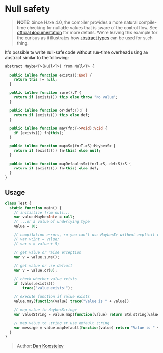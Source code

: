 # Null safety

> **NOTE:** Since Haxe 4.0, the compiler provides a more natural compile-time checking for nullable values that is aware of the control flow. See [official documentation](https://haxe.org/manual/cr-null-safety.html) for more details. We're leaving this example for the curious as it illustrates how [abstract types](https://haxe.org/manual/types-abstract.html) can be used for such thing.

It's possible to write null-safe code without run-time overhead using an abstract similar to the following:

```haxe
abstract Maybe<T>(Null<T>) from Null<T> {

  public inline function exists():Bool {
    return this != null;
  }

  public inline function sure():T {
    return if (exists()) this else throw "No value";
  }

  public inline function or(def:T):T {
    return if (exists()) this else def;
  }

  public inline function may(fn:T->Void):Void {
    if (exists()) fn(this);
  }

  public inline function map<S>(fn:T->S):Maybe<S> {
    return if (exists()) fn(this) else null;
  }

  public inline function mapDefault<S>(fn:T->S, def:S):S {
    return if (exists()) fn(this) else def;
  }
}
```

## Usage

```haxe
class Test {
  static function main() {
    // initialize from null...
    var value:Maybe<Int> = null;
    // ...or a value of underlying type
    value = 10;

    // compilation errors, so you can't use Maybe<T> without explicit unwrapping
    // var v:Int = value;
    // var v = value + 5;

    // get value or raise exception
    var v = value.sure();

    // get value or use default
    var v = value.or(0);

    // check whether value exists
    if (value.exists())
        trace("value exists!");

    // execute function if value exists
    value.may(function(value) trace("Value is " + value));

    // map value to Maybe<String>
    var valueString = value.map(function(value) return Std.string(value));

    // map value to String or use default string
    var message = value.mapDefault(function(value) return "Value is " + value, "No value");
  }
}
```

> Author: [Dan Korostelev](https://github.com/nadako)
